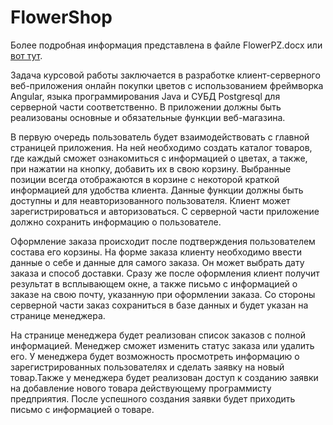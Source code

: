 # FlowerShop
Более подробная информация представлена в файле FlowerPZ.docx или [вот тут](https://drive.google.com/file/d/1qSG8Xxs32uh251ATYr9qg69tuSkSNNtJ/view).

Задача курсовой работы заключается в разработке клиент-серверного веб-приложения онлайн покупки цветов с использованием фреймворка Angular, языка программирования Java и СУБД Postgresql для серверной части соответственно. В приложении должны быть реализованы основные и обязательные функции веб-магазина. 

В первую очередь пользователь будет взаимодействовать с главной страницей приложения. На ней необходимо создать каталог товаров, где каждый сможет ознакомиться с информацией о цветах, а также, при нажатии на кнопку, добавить их в свою корзину. Выбранные позиции всегда отображаются в корзине с некоторой краткой информацией для удобства клиента. Данные функции должны быть доступны и для неавторизованного пользователя. Клиент может зарегистрироваться и авторизоваться. С серверной части приложение должно сохранить информацию о пользователе.

Оформление заказа происходит после подтверждения пользователем состава его корзины. На форме заказа клиенту необходимо ввести данные о себе и данные для самого заказа. Он может выбрать дату заказа и способ доставки. Сразу же после оформления клиент получит результат в всплывающем окне, а также письмо с информацией о заказе на свою почту, указанную при оформлении заказа. Со стороны серверной части заказ сохраниться в базе данных и будет указан на странице менеджера.

На странице менеджера будет реализован список заказов с полной информацией. Менеджер сможет изменить статус заказа или удалить его. У менеджера будет возможность просмотреть информацию о зарегистрированных пользователях и сделать заявку на новый товар.Также у менеджера будет реализован доступ к созданию заявки на добавление нового товара действующему программисту предприятия. После успешного создания заявки будет приходить письмо с информацией о товаре.

